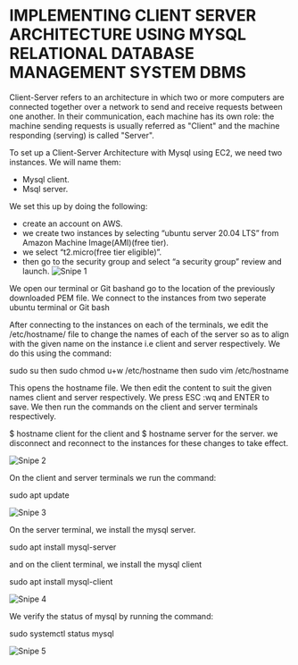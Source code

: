 # IMPLEMENTING CLIENT SERVER ARCHITECTURE USING MYSQL RELATIONAL DATABASE MANAGEMENT SYSTEM DBMS

Client-Server refers to an architecture in which two or more computers are connected together over a network to send and receive requests between one another. In their communication, each machine has its own role: the machine sending requests is usually referred as "Client" and the machine responding (serving) is called "Server".

To set up a Client-Server Architecture with Mysql using EC2, we need two instances. We will name them:
- Mysql client.
- Msql server.

 We set this up by doing the following:
- create an account on AWS.
- we create two instances by selecting “ubuntu server 20.04 LTS” from Amazon Machine Image(AMI)(free tier).
- we select “t2.micro(free tier eligible)”.
- then go to the security group and select “a security group” review and launch.
  ![Snipe 1](https://github.com/Mirahkeyz/Darey.io-Projects/assets/134533695/1fb257ab-ce3b-41b4-a7c0-92fd315de733)

We open our terminal or Git bashand go to the location of the previously downloaded PEM file.
We connect to the instances from two seperate ubuntu terminal or Git bash

After connecting to the instances on each of the terminals, we edit the /etc/hostname/ file to change the names of each of the server so as to align with the given name on the instance i.e client and server respectively. We do this using the command:

sudo su
then
sudo chmod u+w /etc/hostname
then
sudo vim /etc/hostname

This opens the hostname file. We then edit the content to suit the given names client and server respectively. We press ESC :wq and ENTER to save.
We then run the commands on the client and server terminals respectively.

$ hostname client for the client
and
$ hostname server for the server.
we disconnect and reconnect to the instances for these changes to take effect.

![Snipe 2](https://github.com/Mirahkeyz/Darey.io-Projects/assets/134533695/2ffeb247-f314-4b5d-af78-e62f44f3d63d)

On the client and server terminals we run the command:

sudo apt update

![Snipe 3](https://github.com/Mirahkeyz/Darey.io-Projects/assets/134533695/7658e7fa-c2dd-4a55-869e-74a9f9a37d6e)


On the server terminal, we install the mysql server.

sudo apt install mysql-server

and on the client terminal, we install the mysql client

sudo apt install mysql-client

![Snipe 4](https://github.com/Mirahkeyz/Darey.io-Projects/assets/134533695/36068971-e6b8-4433-aba3-5276275d0595)

We verify the status of mysql by running the command:

sudo systemctl status mysql

![Snipe 5](https://github.com/Mirahkeyz/Darey.io-Projects/assets/134533695/9b22d20a-caad-4687-9f2e-eb30b31db4cb)
